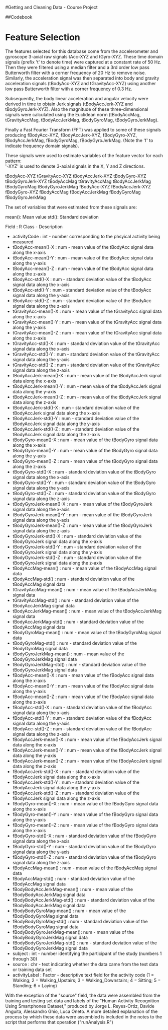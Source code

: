 #Getting and Cleaning Data - Course Project

##Codebook

Feature Selection 
=================

The features selected for this database come from the accelerometer and gyroscope 3-axial raw signals tAcc-XYZ and tGyro-XYZ. These time domain signals (prefix 't' to denote time) were captured at a constant rate of 50 Hz. Then they were filtered using a median filter and a 3rd order low pass Butterworth filter with a corner frequency of 20 Hz to remove noise. Similarly, the acceleration signal was then separated into body and gravity acceleration signals (tBodyAcc-XYZ and tGravityAcc-XYZ) using another low pass Butterworth filter with a corner frequency of 0.3 Hz. 

Subsequently, the body linear acceleration and angular velocity were derived in time to obtain Jerk signals (tBodyAccJerk-XYZ and tBodyGyroJerk-XYZ). Also the magnitude of these three-dimensional signals were calculated using the Euclidean norm (tBodyAccMag, tGravityAccMag, tBodyAccJerkMag, tBodyGyroMag, tBodyGyroJerkMag). 

Finally a Fast Fourier Transform (FFT) was applied to some of these signals producing fBodyAcc-XYZ, fBodyAccJerk-XYZ, fBodyGyro-XYZ, fBodyAccJerkMag, fBodyGyroMag, fBodyGyroJerkMag. (Note the 'f' to indicate frequency domain signals). 

These signals were used to estimate variables of the feature vector for each pattern:  
'-XYZ' is used to denote 3-axial signals in the X, Y and Z directions.

tBodyAcc-XYZ
tGravityAcc-XYZ
tBodyAccJerk-XYZ
tBodyGyro-XYZ
tBodyGyroJerk-XYZ
tBodyAccMag
tGravityAccMag
tBodyAccJerkMag
tBodyGyroMag
tBodyGyroJerkMag
fBodyAcc-XYZ
fBodyAccJerk-XYZ
fBodyGyro-XYZ
fBodyAccMag
fBodyAccJerkMag
fBodyGyroMag
fBodyGyroJerkMag

The set of variables that were estimated from these signals are: 

mean(): Mean value
std(): Standard deviation

Field : R Class - Description
- activityCode               : int  - number corresponding to the phsyical activity being measured
- tBodyAcc-mean()-X          : num  - mean value of the tBodyAcc signal data along the x-axis
- tBodyAcc-mean()-Y          : num  - mean value of the tBodyAcc signal data along the y-axis
- tBodyAcc-mean()-Z          : num  - mean value of the tBodyAcc signal data along the z-axis
- tBodyAcc-std()-X           : num  - standard deviation value of the tBodyAcc signal data along the x-axis
- tBodyAcc-std()-Y           : num  - standard deviation value of the tBodyAcc signal data along the y-axis
- tBodyAcc-std()-Z           : num  - standard deviation value of the tBodyAcc signal data along the z-axis
- tGravityAcc-mean()-X       : num  - mean value of the tGravityAcc signal data along the x-axis
- tGravityAcc-mean()-Y       : num  - mean value of the tGravityAcc signal data along the y-axis
- tGravityAcc-mean()-Z       : num  - mean value of the tGravityAcc signal data along the z-axis
- tGravityAcc-std()-X        : num  - standard deviation value of the tGravityAcc signal data along the x-axis
- tGravityAcc-std()-Y        : num  - standard deviation value of the tGravityAcc signal data along the y-axis
- tGravityAcc-std()-Z        : num  - standard deviation value of the tGravityAcc signal data along the z-axis
- tBodyAccJerk-mean()-X      : num  - mean value of the tBodyAccJerk signal data along the x-axis
- tBodyAccJerk-mean()-Y      : num  - mean value of the tBodyAccJerk signal data along the y-axis
- tBodyAccJerk-mean()-Z      : num  - mean value of the tBodyAccJerk signal data along the z-axis
- tBodyAccJerk-std()-X       : num  - standard deviation value of the tBodyAccJerk signal data along the x-axis
- tBodyAccJerk-std()-Y       : num  - standard deviation value of the tBodyAccJerk signal data along the y-axis
- tBodyAccJerk-std()-Z       : num  - standard deviation value of the tBodyAccJerk signal data along the z-axis
- tBodyGyro-mean()-X         : num  - mean value of the tBodyGyro signal data along the x-axis
- tBodyGyro-mean()-Y         : num  - mean value of the tBodyGyro signal data along the y-axis
- tBodyGyro-mean()-Z         : num  - mean value of the tBodyGyro signal data along the z-axis
- tBodyGyro-std()-X          : num  - standard deviation value of the tBodyGyro signal data along the x-axis
- tBodyGyro-std()-Y          : num  - standard deviation value of the tBodyGyro signal data along the y-axis
- tBodyGyro-std()-Z          : num  - standard deviation value of the tBodyGyro signal data along the z-axis
- tBodyGyroJerk-mean()-X     : num  - mean value of the tBodyGyroJerk signal data along the x-axis
- tBodyGyroJerk-mean()-Y     : num  - mean value of the tBodyGyroJerk signal data along the y-axis
- tBodyGyroJerk-mean()-Z     : num  - mean value of the tBodyGyroJerk signal data along the z-axis
- tBodyGyroJerk-std()-X      : num  - standard deviation value of the tBodyGyroJerk signal data along the x-axis
- tBodyGyroJerk-std()-Y      : num  - standard deviation value of the tBodyGyroJerk signal data along the y-axis
- tBodyGyroJerk-std()-Z      : num  - standard deviation value of the tBodyGyroJerk signal data along the z-axis
- tBodyAccMag-mean()         : num  - mean value of the tBodyAccMag signal data 
- tBodyAccMag-std()          : num  - standard deviation value of the tBodyAccMag signal data 
- tGravityAccMag-mean()      : num  - mean value of the tBodyAccJerkMag signal data
- tGravityAccMag-std()       : num  - standard deviation value of the tBodyAccJerkMag signal data 
- tBodyAccJerkMag-mean()     : num  - mean value of the tBodyAccJerkMag signal data
- tBodyAccJerkMag-std()      : num  - standard deviation value of the tBodyAccMag signal data
- tBodyGyroMag-mean()        : num  - mean value of the tBodyGyroMag signal data
- tBodyGyroMag-std()         : num  - standard deviation value of the tBodyGyroMag signal data
- tBodyGyroJerkMag-mean()    : num  - mean value of the tBodyGyroJerkMag signal data
- tBodyGyroJerkMag-std()     : num  - standard deviation value of the tBodyGyroJerkMag signal data
- fBodyAcc-mean()-X          : num  - mean value of the fBodyAcc signal data along the x-axis
- fBodyAcc-mean()-Y          : num  - mean value of the fBodyAcc signal data along the y-axis
- fBodyAcc-mean()-Z          : num  - mean value of the fBodyAcc signal data along the z-axis
- fBodyAcc-std()-X           : num  - standard deviation value of the fBodyAcc signal data along the x-axis
- fBodyAcc-std()-Y           : num  - standard deviation value of the fBodyAcc signal data along the y-axis
- fBodyAcc-std()-Z           : num  - standard deviation value of the fBodyAcc signal data along the z-axis
- fBodyAccJerk-mean()-X      : num  - mean value of the fBodyAccJerk signal data along the x-axis
- fBodyAccJerk-mean()-Y      : num  - mean value of the fBodyAccJerk signal data along the y-axis
- fBodyAccJerk-mean()-Z      : num  - mean value of the fBodyAccJerk signal data along the z-axis
- fBodyAccJerk-std()-X       : num  - standard deviation value of the fBodyAccJerk signal data along the x-axis
- fBodyAccJerk-std()-Y       : num  - standard deviation value of the fBodyAccJerk signal data along the y-axis
- fBodyAccJerk-std()-Z       : num  - standard deviation value of the fBodyAccJerk signal data along the z-axis
- fBodyGyro-mean()-X         : num  - mean value of the fBodyGyro signal data along the x-axis
- fBodyGyro-mean()-Y         : num  - mean value of the fBodyGyro signal data along the y-axis
- fBodyGyro-mean()-Z         : num  - mean value of the fBodyGyro signal data along the x-axis
- fBodyGyro-std()-X          : num  - standard deviation value of the fBodyGyro signal data along the x-axis
- fBodyGyro-std()-Y          : num  - standard deviation value of the fBodyGyro signal data along the y-axis
- fBodyGyro-std()-Z          : num  - standard deviation value of the fBodyGyro signal data along the z-axis
- fBodyAccMag-mean()         : num  - mean value of the fBodyAccMag signal data
- fBodyAccMag-std()          : num  - standard deviation value of the fBodyAccMag signal data
- fBodyBodyAccJerkMag-mean() : num  - mean value of the fBodyBodyAccJerkMag signal data
- fBodyBodyAccJerkMag-std()  : num  - standard deviation value of the fBodyBodyAccJerkMag signal data
- fBodyBodyGyroMag-mean()    : num  - mean value of the fBodyBodyGyroMag signal data
- fBodyBodyGyroMag-std()     : num  - standard deviation value of the fBodyBodyGyroMag signal data
- fBodyBodyGyroJerkMag-mean(): num  - mean value of the fBodyBodyGyroJerkMag signal data
- fBodyBodyGyroJerkMag-std() : num  - standard deviation value of the fBodyBodyGyroJerkMag signal data
- subject                    : int  - number identifying the participant of the study (numbers 1 through 30)
- source                     : chr  - text indicating whether the data came from the test data or training data set
- activityLabel              : Factor  - descriptive text field for the activity code (1 = Walking; 2 = Walking_Upstairs; 3 = Walking_Downstairs; 4 = Sitting; 5 = Standing; 6 = Laying)

With the exception of the "source" field, the data were assembled from the training and testing set data and labels of the "Human Activity Recognition Using Smartphones Dataset," produced by Jorge L. Reyes-Ortiz, Davide Anguita, Alessandro Ghio, Luca Oneto.
A more detailed explanation of the process by which these data were assembled is included in the notes to the script that performs that operation ("runAnalysis.R")

